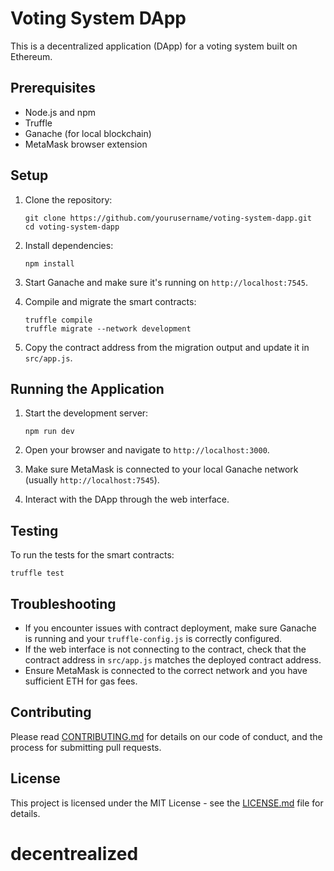 
# Voting System DApp

This is a decentralized application (DApp) for a voting system built on Ethereum.

## Prerequisites

- Node.js and npm
- Truffle
- Ganache (for local blockchain)
- MetaMask browser extension

## Setup

1. Clone the repository:
   ```
   git clone https://github.com/yourusername/voting-system-dapp.git
   cd voting-system-dapp
   ```

2. Install dependencies:
   ```
   npm install
   ```

3. Start Ganache and make sure it's running on `http://localhost:7545`.

4. Compile and migrate the smart contracts:
   ```
   truffle compile
   truffle migrate --network development
   ```

5. Copy the contract address from the migration output and update it in `src/app.js`.

## Running the Application

1. Start the development server:
   ```
   npm run dev
   ```

2. Open your browser and navigate to `http://localhost:3000`.

3. Make sure MetaMask is connected to your local Ganache network (usually `http://localhost:7545`).

4. Interact with the DApp through the web interface.

## Testing

To run the tests for the smart contracts:

```
truffle test
```

## Troubleshooting

- If you encounter issues with contract deployment, make sure Ganache is running and your `truffle-config.js` is correctly configured.
- If the web interface is not connecting to the contract, check that the contract address in `src/app.js` matches the deployed contract address.
- Ensure MetaMask is connected to the correct network and you have sufficient ETH for gas fees.

## Contributing

Please read [CONTRIBUTING.md](CONTRIBUTING.md) for details on our code of conduct, and the process for submitting pull requests.

## License

This project is licensed under the MIT License - see the [LICENSE.md](LICENSE.md) file for details.
# decentrealized
